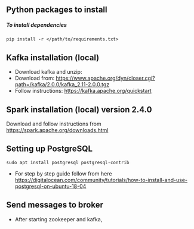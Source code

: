 ## Python packages to install

##### To install dependencies
```pip install -r </path/to/requirements.txt>```

## Kafka installation (local)
- Download kafka and unzip:
- Download from: https://www.apache.org/dyn/closer.cgi?path=/kafka/2.0.0/kafka_2.11-2.0.0.tgz
- Follow instructions: https://kafka.apache.org/quickstart

## Spark installation (local) version 2.4.0
Download and follow instructions from https://spark.apache.org/downloads.html

## Setting up PostgreSQL
```sudo apt install postgresql postgresql-contrib```

- For step by step guide follow from here https://digitalocean.com/community/tutorials/how-to-install-and-use-postgresql-on-ubuntu-18-04

## Send messages to broker
- After starting zookeeper and kafka, 
